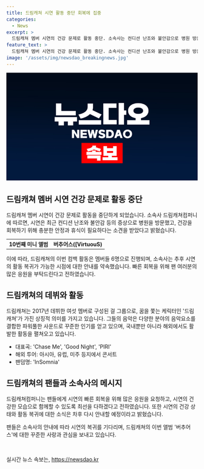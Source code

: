 ```yaml
---
title: 드림캐쳐 시연 활동 중단 회복에 집중
categories:
  - News
excerpt: >
  드림캐쳐 멤버 시연의 건강 문제로 활동 중단. 소속사는 컨디션 난조와 불안감으로 병원 방문, 안정과 휴식 필요 전했고, 시연과 논의 끝 건강 회복에 집중 결정. 이에 드림캐쳐의 컴백 활동은 6명으로 진행, 시연의 활동 복귀 가능 시 다시 안내 예정. 팬들로부터 빠른 회복을 기원하는 소속사의 메시지도 전달됐다.
feature_text: >
  드림캐쳐 멤버 시연의 건강 문제로 활동 중단. 소속사는 컨디션 난조와 불안감으로 병원 방문, 안정과 휴식 필요 전했고, 시연과 논의 끝 건강 회복에 집중 결정. 이에 드림캐쳐의 컴백 활동은 6명으로 진행, 시연의 활동 복귀 가능 시 다시 안내 예정. 팬들로부터 빠른 회복을 기원하는 소속사의 메시지도 전달됐다.
image: '/assets/img/newsdao_breakingnews.jpg'
---
```


<p><img src="/assets/img/newsdao_breakingnews.jpg" alt="pcversion 속보" /></p>

<h2 data-ke-size="size26">드림캐쳐 멤버 시연 건강 문제로 활동 중단</h2>

<p data-ke-size="size16">드림캐쳐 멤버 시연이 건강 문제로 활동을 중단하게 되었습니다. 소속사 드림캐쳐컴퍼니에 따르면, 시연은 최근 컨디션 난조와 불안감 등의 증상으로 병원을 방문했고, 건강을 회복하기 위해 충분한 안정과 휴식이 필요하다는 소견을 받았다고 밝혔습니다.</p>

<table>
  <tr>
    <td style="text-align: center; height: 17px;"><b>10번째 미니 앨범</b></td>
    <td style="text-align: center; height: 17px;"><b>버추어스([VirtuouS)</b></td>
  </tr>
</table>

<p data-ke-size="size16">이에 따라, 드림캐쳐의 이번 컴백 활동은 멤버들 6명으로 진행되며, 소속사는 추후 시연의 활동 복귀가 가능한 시점에 대한 안내를 약속했습니다. 빠른 회복을 위해 팬 여러분의 많은 응원을 부탁드린다고 전하였습니다. </p>

<h2 data-ke-size="size26">드림캐쳐의 데뷔와 활동</h2>

<p data-ke-size="size16">드림캐쳐는 2017년 데뷔한 여섯 멤버로 구성된 걸 그룹으로, 꿈을 쫓는 케릭터인 '드림캐쳐'가 가진 상징적 의미를 가지고 있습니다. 그들의 음악은 다양한 분야의 음악요소를 결합한 파워풀한 사운드로 꾸준한 인기를 얻고 있으며, 국내뿐만 아니라 해외에서도 활발한 활동을 펼쳐오고 있습니다.</p>

<ul>
  <li>대표곡: 'Chase Me', 'Good Night', 'PIRI'</li>
  <li>해외 투어: 아시아, 유럽, 미주 등지에서 콘서트</li>
  <li>팬덤명: 'InSomnia'</li>
</ul>

<h2 data-ke-size="size26">드림캐쳐의 팬들과 소속사의 메시지</h2>

<p data-ke-size="size16">드림캐쳐컴퍼니는 팬들에게 시연의 빠른 회복을 위해 많은 응원을 요청하고, 시연의 건강한 모습으로 함께할 수 있도록 최선을 다하겠다고 전하였습니다. 또한 시연의 건강 상태와 활동 복귀에 대한 소식은 차후 다시 안내할 예정이라고 밝혔습니다.</p>

<p data-ke-size="size16">팬들은 소속사의 안내에 따라 시연의 복귀를 기다리며, 드림캐쳐의 이번 앨범 '버추어스'에 대한 꾸준한 사랑과 관심을 보내고 있습니다.</p>

<p data-ke-size="size16">&nbsp;</p>
실시간 뉴스 속보는, <a href="https://newsdao.kr" rel="dofollow">https://newsdao.kr</a>


